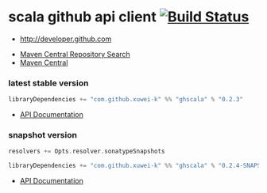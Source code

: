 # scala github api client [![Build Status](https://secure.travis-ci.org/xuwei-k/ghscala.png)](http://travis-ci.org/xuwei-k/ghscala)

* http://developer.github.com


- [Maven Central Repository Search](http://search.maven.org/#search%7Cga%7C1%7Cg%3A%22com.github.xuwei-k%22%20AND%20a%3A%22ghscala_2.10%22)
- [Maven Central](http://repo1.maven.org/maven2/com/github/xuwei-k/ghscala_2.10/)


### latest stable version

```scala
libraryDependencies += "com.github.xuwei-k" %% "ghscala" % "0.2.3"
```

- [API Documentation](https://oss.sonatype.org/service/local/repositories/releases/archive/com/github/xuwei-k/ghscala_2.10/0.2.3/ghscala_2.10-0.2.3-javadoc.jar/!/index.html)


### snapshot version

```scala
resolvers += Opts.resolver.sonatypeSnapshots

libraryDependencies += "com.github.xuwei-k" %% "ghscala" % "0.2.4-SNAPSHOT"
```

- [API Documentation](https://oss.sonatype.org/service/local/repositories/snapshots/archive/com/github/xuwei-k/ghscala_2.10/0.2.4-SNAPSHOT/ghscala_2.10-0.2.4-SNAPSHOT-javadoc.jar/!/index.html)


